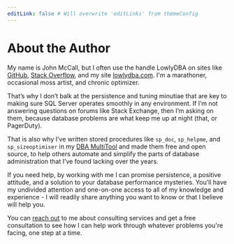 ```yaml
---
editLink: false # Will overwrite 'editLinks' from themeConfig
---
```


# About the Author

My name is John McCall, but I often use the handle LowlyDBA on sites
like [GitHub](http://github.com/lowlyDBA), [Stack Overflow](https://dba.stackexchange.com/users/45616/lowlydba), and my site
[lowlydba.com](http://www.lowlydba.com). I'm a marathoner, occasional moss artist, and chronic optimizer.

That’s why I don’t balk at the persistence and tuning minutiae that are key to making sure SQL Server operates smoothly in any environment. If I’m not answering questions on forums like Stack Exchange, then I’m asking on them, because database problems are what keep me up at night (that, or PagerDuty).

That is also why I’ve written stored procedures like `sp_doc`, `sp_helpme`, and `sp_sizeoptimiser` in my [DBA MultiTool](http://dba-multitool.org/) and made them free and open source, to help others automate and simplify the parts of database administration that I’ve found lacking over the years.

If you need help, by working with me I can promise persistence, a positive attitude, and a solution to your database performance mysteries. You’ll have my undivided attention and one-on-one access to all of my knowledge and experience - I will readily share anything you want to know or that I believe will help you.

You can [reach out](https://www.lowlydba.com/consulting/#how-it-works) to me about consulting services and get a free consultation to see how I can help work through whatever problems you're facing, one step at a time.
